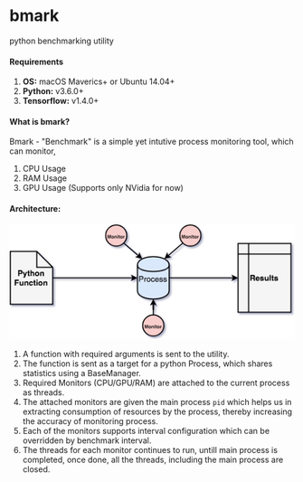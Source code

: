# bmark
python benchmarking utility

#### Requirements  
1. **OS:** macOS Maverics+ or Ubuntu 14.04+  
2. **Python:** v3.6.0+ 
3. **Tensorflow:** v1.4.0+ 


#### What is bmark?
Bmark - "Benchmark" is a simple yet intutive process monitoring tool, which can monitor,
1. CPU Usage
2. RAM Usage
3. GPU Usage (Supports only NVidia for now)

#### Architecture:
![Architecture](https://github.com/kingspp/bmark/blob/master/bmark.png)

1. A function with required arguments is sent to the utility.
2. The function is sent as a target for a python Process, which shares statistics using a BaseManager. 
3. Required Monitors (CPU/GPU/RAM) are attached to the current process as threads.
4. The attached monitors are given the main process `pid` which helps us in extracting consumption of resources by the process,
thereby increasing the accuracy of monitoring process.
5. Each of the monitors supports interval configuration which can be overridden by benchmark interval.
6. The threads for each monitor continues to run, untill main process is completed, once done, all the threads,
including the main process are closed. 
